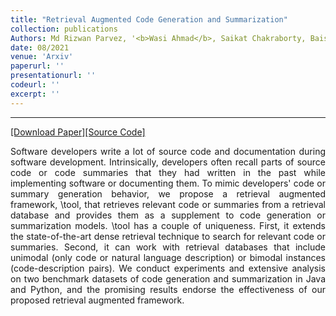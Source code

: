 ```yaml
---
title: "Retrieval Augmented Code Generation and Summarization"
collection: publications
Authors: Md Rizwan Parvez, '<b>Wasi Ahmad</b>, Saikat Chakraborty, Baishakhi Ray, and Kai-Wei Chang.'
date: 08/2021
venue: 'Arxiv'
paperurl: ''
presentationurl: ''
codeurl: ''
excerpt: ''
---
```

---
<a href='' target="_blank">[Download Paper]</a><a href='' target="_blank">[Source Code]</a>

<p align="justify">
  Software developers write a lot of source code and documentation during software development. Intrinsically, developers often recall parts of source code or 
  code summaries that they had written in the past while implementing software or documenting them. To mimic developers' code or summary generation behavior, 
  we propose a retrieval augmented framework, \tool, that retrieves relevant code or summaries from a retrieval database and provides them as a supplement to 
  code generation or summarization models. \tool has a couple of uniqueness. First, it extends the state-of-the-art dense retrieval technique to search for 
  relevant code or summaries. Second, it can work with retrieval databases that include unimodal (only code or natural language description) or bimodal instances 
  (code-description pairs). We conduct experiments and extensive analysis on two benchmark datasets of code generation and summarization in Java and Python, and
  the promising results endorse the effectiveness of our proposed retrieval augmented framework.
</p>
